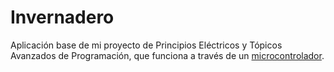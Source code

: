 # Invernadero

Aplicación base de mi proyecto de Principios Eléctricos y Tópicos Avanzados de Programación, que funciona a través de un [microcontrolador](https://github.com/quienn/sketch_invernadero).
